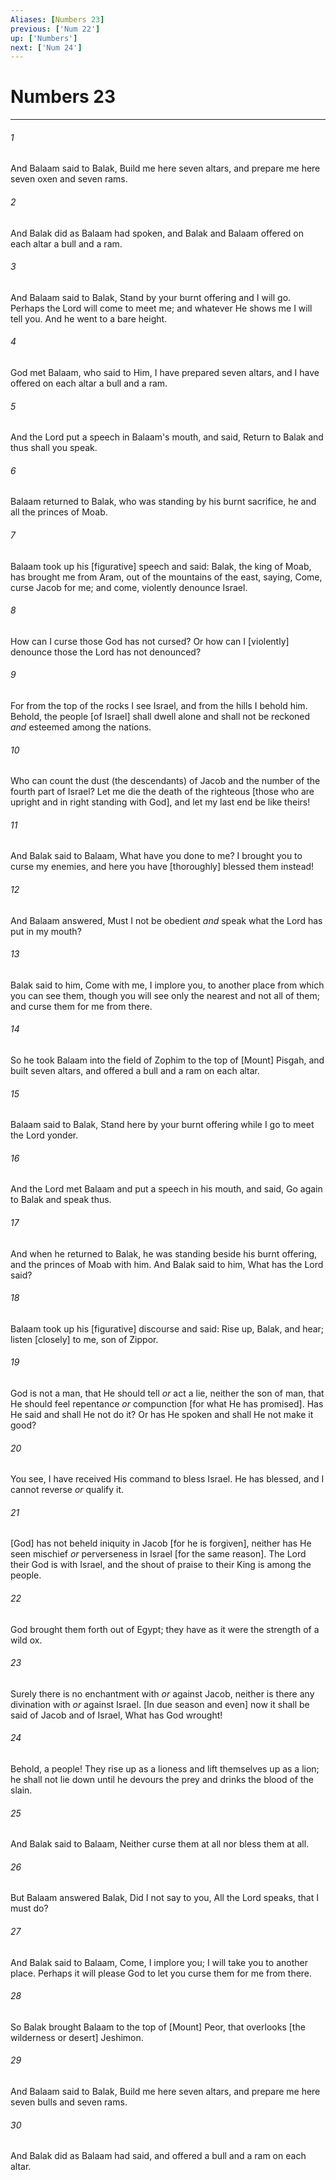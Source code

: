 ```yaml
---
Aliases: [Numbers 23]
previous: ['Num 22']
up: ['Numbers']
next: ['Num 24']
---
```

# Numbers 23

***














###### 1 






And Balaam said to Balak, Build me here seven altars, and prepare me here seven oxen and seven rams. 













###### 2 






And Balak did as Balaam had spoken, and Balak and Balaam offered on each altar a bull and a ram. 













###### 3 






And Balaam said to Balak, Stand by your burnt offering and I will go. Perhaps the Lord will come to meet me; and whatever He shows me I will tell you. And he went to a bare height. 













###### 4 






God met Balaam, who said to Him, I have prepared seven altars, and I have offered on each altar a bull and a ram. 













###### 5 






And the Lord put a speech in Balaam's mouth, and said, Return to Balak and thus shall you speak. 













###### 6 






Balaam returned to Balak, who was standing by his burnt sacrifice, he and all the princes of Moab. 













###### 7 






Balaam took up his [figurative] speech and said: Balak, the king of Moab, has brought me from Aram, out of the mountains of the east, saying, Come, curse Jacob for me; and come, violently denounce Israel. 













###### 8 






How can I curse those God has not cursed? Or how can I [violently] denounce those the Lord has not denounced? 













###### 9 






For from the top of the rocks I see Israel, and from the hills I behold him. Behold, the people [of Israel] shall dwell alone and shall not be reckoned _and_ esteemed among the nations. 













###### 10 






Who can count the dust (the descendants) of Jacob and the number of the fourth part of Israel? Let me die the death of the righteous [those who are upright and in right standing with God], and let my last end be like theirs! 













###### 11 






And Balak said to Balaam, What have you done to me? I brought you to curse my enemies, and here you have [thoroughly] blessed them instead! 













###### 12 






And Balaam answered, Must I not be obedient _and_ speak what the Lord has put in my mouth? 













###### 13 






Balak said to him, Come with me, I implore you, to another place from which you can see them, though you will see only the nearest and not all of them; and curse them for me from there. 













###### 14 






So he took Balaam into the field of Zophim to the top of [Mount] Pisgah, and built seven altars, and offered a bull and a ram on each altar. 













###### 15 






Balaam said to Balak, Stand here by your burnt offering while I go to meet the Lord yonder. 













###### 16 






And the Lord met Balaam and put a speech in his mouth, and said, Go again to Balak and speak thus. 













###### 17 






And when he returned to Balak, he was standing beside his burnt offering, and the princes of Moab with him. And Balak said to him, What has the Lord said? 













###### 18 






Balaam took up his [figurative] discourse and said: Rise up, Balak, and hear; listen [closely] to me, son of Zippor. 













###### 19 






God is not a man, that He should tell _or_ act a lie, neither the son of man, that He should feel repentance _or_ compunction [for what He has promised]. Has He said and shall He not do it? Or has He spoken and shall He not make it good? 













###### 20 






You see, I have received His command to bless Israel. He has blessed, and I cannot reverse _or_ qualify it. 













###### 21 






[God] has not beheld iniquity in Jacob [for he is forgiven], neither has He seen mischief _or_ perverseness in Israel [for the same reason]. The Lord their God is with Israel, and the shout of praise to their King is among the people. 













###### 22 






God brought them forth out of Egypt; they have as it were the strength of a wild ox. 













###### 23 






Surely there is no enchantment with _or_ against Jacob, neither is there any divination with _or_ against Israel. [In due season and even] now it shall be said of Jacob and of Israel, What has God wrought! 













###### 24 






Behold, a people! They rise up as a lioness and lift themselves up as a lion; he shall not lie down until he devours the prey and drinks the blood of the slain. 













###### 25 






And Balak said to Balaam, Neither curse them at all nor bless them at all. 













###### 26 






But Balaam answered Balak, Did I not say to you, All the Lord speaks, that I must do? 













###### 27 






And Balak said to Balaam, Come, I implore you; I will take you to another place. Perhaps it will please God to let you curse them for me from there. 













###### 28 






So Balak brought Balaam to the top of [Mount] Peor, that overlooks [the wilderness or desert] Jeshimon. 













###### 29 






And Balaam said to Balak, Build me here seven altars, and prepare me here seven bulls and seven rams. 













###### 30 






And Balak did as Balaam had said, and offered a bull and a ram on each altar.
